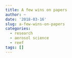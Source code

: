 ```yaml
---
title: A few wins on papers
author: ~
date: '2018-03-16'
slug: a-few-wins-on-papers
categories:
  - research
  - aerosol science
  - reef
tags: []
---
```


